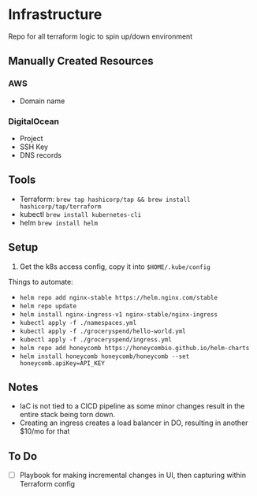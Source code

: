 Infrastructure
===

Repo for all terraform logic to spin up/down environment

Manually Created Resources
---

### AWS
* Domain name

### DigitalOcean
* Project
* SSH Key
* DNS records

Tools
---
- Terraform: `brew tap hashicorp/tap && brew install hashicorp/tap/terraform`
- kubectl `brew install kubernetes-cli`
- helm `brew install helm`


Setup
---
1. Get the k8s access config, copy it into `$HOME/.kube/config`


Things to automate:
* `helm repo add nginx-stable https://helm.nginx.com/stable`
* `helm repo update`
* `helm install nginx-ingress-v1 nginx-stable/nginx-ingress`
* `kubectl apply -f ./namespaces.yml`
* `kubectl apply -f ./groceryspend/hello-world.yml`
* `kubectl apply -f ./groceryspend/ingress.yml`
* `helm repo add honeycomb https://honeycombio.github.io/helm-charts`
* `helm install honeycomb honeycomb/honeycomb --set honeycomb.apiKey=API_KEY`

Notes
---
* IaC is not tied to a CICD pipeline as some minor changes result in the entire stack being torn down.
* Creating an ingress creates a load balancer in DO, resulting in another $10/mo for that

To Do
---
- [ ] Playbook for making incremental changes in UI, then capturing within Terraform config
